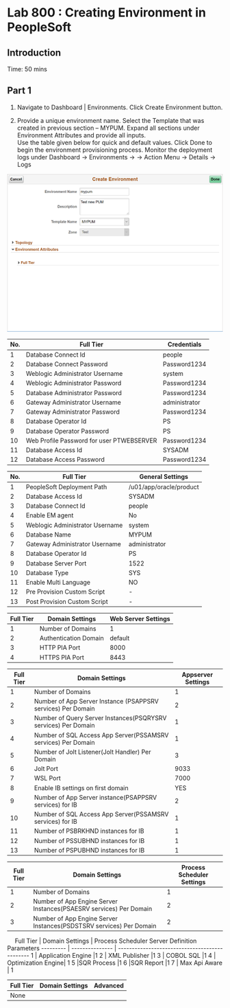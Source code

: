 # Lab 800 : Creating Environment in PeopleSoft

## Introduction
Time: 50 mins

## Part 1

1.	Navigate to Dashboard | Environments.  Click Create Environment button. 

2.	Provide a unique environment name. Select the Template that was created in previous section – MYPUM.
Expand all sections under Environment Attributes and provide all inputs.  
Use the table given below for quick and default values. Click Done to begin the environment provisioning process. 
Monitor the deployment logs under Dashboard -> Environments -> <Environment> -> Action Menu -> Details -> Logs

![](./images/1.png "")


No. | Full Tier | Credentials
--- | --------- | -----------
1 | Database Connect Id | people
2 | Database Connect Password | Password1234
3 | Weblogic Administrator Username | system
4 | Weblogic Administrator Password | Password1234
5 | Database Administrator Password | Password1234
6 | Gateway Administrator Username | administrator
7 | Gateway Administrator Password | Password1234
8 | Database Operator Id | PS
9 | Database Operator Password | PS
10 | Web Profile Password for user PTWEBSERVER | Password1234
11 | Database Access Id | SYSADM
12 | Database Access Password | Password1234


No. | Full Tier | General Settings
--- | --------- | ----------------
1|	PeopleSoft Deployment Path |	/u01/app/oracle/product
2|	Database Access Id 	|SYSADM
3|	Database Connect Id |	people
4|	Enable EM agent |	No
5|	Weblogic Administrator Username |	system
6|	Database Name |	MYPUM
7|	Gateway Administrator Username |	administrator
8|	Database Operator Id | 	PS
9|	Database Server Port |	1522
10|	Database Type |	SYS
11|	Enable Multi Language |	NO
12|	Pre Provision Custom Script |	-
13|	Post Provision Custom Script |	-


Full Tier | Domain Settings | Web Server Settings
--------- | --------------- | -------------------
1|	Number of Domains |	1
2|	Authentication Domain |	default
3|	HTTP PIA Port |	8000
4|	HTTPS PIA Port |	8443


Full Tier | Domain Settings | Appserver Settings
--------- | --------------- | ------------------
1|	Number of Domains |	1
2|	Number of App Server Instance (PSAPPSRV services) Per Domain 	|2
3|	Number of Query Server Instances(PSQRYSRV services) Per Domain 	|1
4|	Number of SQL Access App Server(PSSAMSRV services) Per Domain 	|1
5|	Number of Jolt Listener(Jolt Handler) Per Domain 	|3
6|	Jolt Port |	9033
7|	WSL Port  | 7000
8|	Enable IB settings on first domain |	YES
9|	Number of App Server instance(PSAPPSRV services) for IB |	2
10|	Number of SQL Access App Server(PSSAMSRV services) for IB |	1
11|	Number of PSBRKHND instances for IB  | 1
12|	Number of PSSUBHND instances for IB  | 1
13|	Number of PSPUBHND instances for IB |	1


Full Tier | Domain Settings | Process Scheduler Settings
--------- | --------------- | --------------------------
1|	Number of Domains |	1
2|	Number of App Engine Server Instances(PSAESRV services) Per Domain 	|2
3|	Number of App Engine Server Instances(PSDSTSRV services) Per Domain |	2

 
Full Tier | Domain Settings | Process Scheduler Server Definition Parameters
--------- | --------------- | ----------------------------------------------
1	| Application Engine 	|1
2	| XML Publisher 	|1
3	 | COBOL SQL 	|1
4	 | Optimization Engine| 	1
5	|SQR Process 	|1
6	|SQR Report 	|1
7	| Max Api Aware |	1


Full Tier | Domain Settings | Advanced
--------- | --------------- | --------
None | | 


